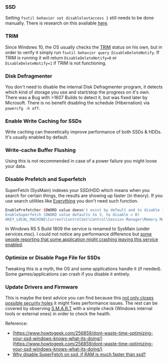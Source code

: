 ### SSD 

Setting `fsutil behavior set disablelastaccess 1` still needs to be done manually. There is research on this available [here](https://translate.google.com/translate?hl=en&sl=ja&u=http://blog.livedoor.jp/nichepcgamer/archives/1071061265.html&prev=search).

### TRIM

Since Windows 10, the OS usually checks the [TRIM](https://en.wikipedia.org/wiki/Trim_(computing)) status on his own, but in order to verify it simply run `fsutil behavior query DisableDeleteNotify`. If TRIM is running it will return `DisableDeleteNotify=0` or `DisableDeleteNotify=1` if TRIM is not functioning.

### Disk Defragmenter

You  don't need to disable the internal Disk Defragmenter program, it detects which kind of storage you use and start/stop the progress on it's own. There was a Bug with >1607 Builds to detect it, but was fixed later by Microsoft. There is no benefit disabling the schedule (Hibernation) via `powercfg -h off`.

### Enable Write Caching for SSDs

Write caching can theoretically improve performance of both SSDs & HDDs. It's usually enabled by default.

### Write-cache Buffer Flushing

Using this is not recommended in case of a power failure you might loose your data. 

### Disable Prefetch and Superfetch

SuperFetch (SysMain) indexes your SSD/HDD which means when you search for certain things, the results are showing up faster (in theory). If you use search utilities like [Everything](https://www.voidtools.com/downloads/) you don't need such function.


```bash
EnablePrefetcher (DWORD value doesn't exist by default and to disable it the value must be 0)
EnableSuperfetch (DWORD value defaults to 3, to disable = 0)
HKEY_LOCAL_MACHINE\Current\ControlSet\Control\Session Manager\Memory Management\PrefetchParameters
```

In Windows RS 5 Build 1809 the service is renamed to SysMain (under services.msc). I could not notice any performance difference but [some people reporting that some application might crashing leaving this service enabled](https://www.tenforums.com/general-support/118718-no-superfetch-service-1809-a-post1477496.html?s=eef7013da02a202c620d0f84ec73f88f#post1477496). 

### Optimize or Disable Page File for SSDs

Tweaking this is a myth, the OS and some applications handle it (if needed). Some games/applications can crash if you disable it entirely.

### Update Drivers and Firmware 

This is maybe the best advice you can find because this [not only closes possible security holes](https://techcrunch.com/2018/11/05/crucial-samsung-solid-state-drives-busted-encryption/) it might fixes performance issues. The rest can be covered by observing [S.M.A.R.T](https://en.wikipedia.org/wiki/S.M.A.R.T.) with a simple check (Windows internal tools or external ones) in order to check the health.


Reference:

* [https://www.howtogeek.com/256859/dont-waste-time-optimizing-your-ssd-windows-knows-what-its-doing/](https://www.howtogeek.com/256859/dont-waste-time-optimizing-your-ssd-windows-knows-what-its-doing/)
* [Why disable SuperFetch on ssd, if RAM is much faster than ssd?](https://answers.microsoft.com/en-us/windows/forum/all/why-disable-superfetch-on-ssd-if-ram-is-much/61b6b215-0f27-473b-9490-b8b297899ac7)
